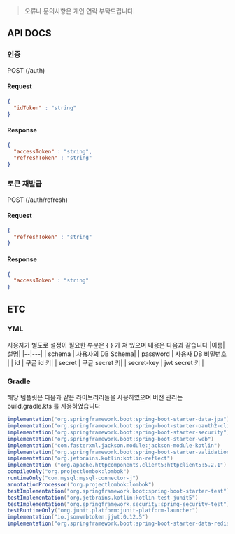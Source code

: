 > 오류나 문의사항은 개인 연락 부탁드립니다.
## API DOCS
### 인증 
POST (/auth)
#### Request
```json
{
  "idToken" : "string"
}
```
#### Response
```json
{
  "accessToken" : "string",
  "refreshToken" : "string"
}
```

### 토큰 재발급
POST (/auth/refresh)
#### Request
```json
{
  "refreshToken" : "string"
}
```
#### Response
```json
{
  "accessToken" : "string"
}
```

## ETC
### YML
사용자가 별도로 설정이 필요한 부분은 { } 가 쳐 있으며 내용은 다음과 같습니다
|이름| 설명|
|--|---|
| schema | 사용자의 DB Schema|
| password | 사용자 DB 비밀번호 |
| id | 구글 id 키|
| secret | 구글 secret 키|
| secret-key | jwt secret 키 |
### Gradle
해당 템플릿은 다음과 같은 라이브러리들을 사용하였으며 버전 관리는 build.gradle.kts 를 사용하였습니다
```gradle
implementation("org.springframework.boot:spring-boot-starter-data-jpa")
implementation("org.springframework.boot:spring-boot-starter-oauth2-client")
implementation("org.springframework.boot:spring-boot-starter-security")
implementation("org.springframework.boot:spring-boot-starter-web")
implementation("com.fasterxml.jackson.module:jackson-module-kotlin")
implementation("org.springframework.boot:spring-boot-starter-validation")
implementation("org.jetbrains.kotlin:kotlin-reflect")
implementation ("org.apache.httpcomponents.client5:httpclient5:5.2.1")
compileOnly("org.projectlombok:lombok")
runtimeOnly("com.mysql:mysql-connector-j")
annotationProcessor("org.projectlombok:lombok")
testImplementation("org.springframework.boot:spring-boot-starter-test")
testImplementation("org.jetbrains.kotlin:kotlin-test-junit5")
testImplementation("org.springframework.security:spring-security-test")
testRuntimeOnly("org.junit.platform:junit-platform-launcher")
implementation("io.jsonwebtoken:jjwt:0.12.5")
implementation("org.springframework.boot:spring-boot-starter-data-redis")
```
